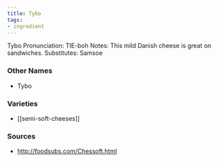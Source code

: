 ```yaml
---
title: Tybo
tags:
- ingredient
---
```

Tybo Pronunciation: TIE-boh Notes: This mild Danish cheese is great on sandwiches. Substitutes: Samsoe

### Other Names

* Tybo

### Varieties

* [[semi-soft-cheeses]]

### Sources
* http://foodsubs.com/Chessoft.html
